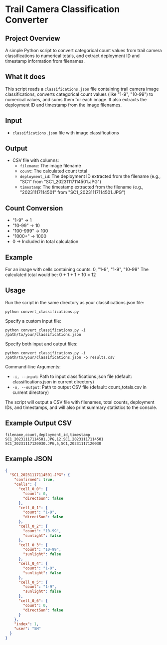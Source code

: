 # Trail Camera Classification Converter

## Project Overview
A simple Python script to convert categorical count values from trail camera classifications to numerical totals, and extract deployment ID and timestamp information from filenames.

## What it does
This script reads a `classifications.json` file containing trail camera image classifications, converts categorical count values (like "1-9", "10-99") to numerical values, and sums them for each image. It also extracts the deployment ID and timestamp from the image filenames.

## Input
- `classifications.json` file with image classifications

## Output
- CSV file with columns:
  - `filename`: The image filename
  - `count`: The calculated count total
  - `deployment_id`: The deployment ID extracted from the filename (e.g., "SC1" from "SC1_20231117114501.JPG") 
  - `timestamp`: The timestamp extracted from the filename (e.g., "20231117114501" from "SC1_20231117114501.JPG")

## Count Conversion
- "1-9" → 1
- "10-99" → 10
- "100-999" → 100
- "1000+" → 1000
- 0 → Included in total calculation

## Example
For an image with cells containing counts: 0, "1-9", "1-9", "10-99"
The calculated total would be: 0 + 1 + 1 + 10 = 12

## Usage
Run the script in the same directory as your classifications.json file:

```
python convert_classifications.py
```

Specify a custom input file:

```
python convert_classifications.py -i /path/to/your/classifications.json
```

Specify both input and output files:

```
python convert_classifications.py -i /path/to/your/classifications.json -o results.csv
```

Command-line Arguments:
- `-i, --input`: Path to input classifications.json file (default: classifications.json in current directory)
- `-o, --output`: Path to output CSV file (default: count_totals.csv in current directory)

The script will output a CSV file with filenames, total counts, deployment IDs, and timestamps, and will also print summary statistics to the console.

## Example Output CSV

```
filename,count,deployment_id,timestamp
SC1_20231117114501.JPG,12,SC1,20231117114501
SC1_20231117120030.JPG,5,SC1,20231117120030
```


## Example JSON

```json
{
  "SC1_20231117114501.JPG": {
    "confirmed": true,
    "cells": {
      "cell_0_0": {
        "count": 0,
        "directSun": false
      },
      "cell_0_1": {
        "count": "1-9",
        "directSun": false
      },
      "cell_0_2": {
        "count": "10-99",
        "sunlight": false
      },
      "cell_0_3": {
        "count": "10-99",
        "sunlight": false
      },
      "cell_0_4": {
        "count": "1-9",
        "sunlight": false
      },
      "cell_0_5": {
        "count": "1-9",
        "sunlight": false
      },
      "cell_0_6": {
        "count": 0,
        "directSun": false
      }
    },
    "index": 1,
    "user": "SM"
  }
}
```